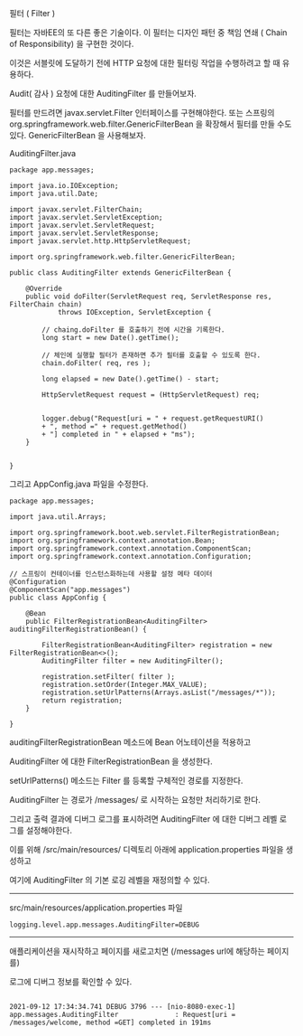 필터 ( Filter )

필터는 자바EE의 또 다른 좋은 기술이다.
이 필터는 디자인 패턴 중 책임 연쇄 ( Chain of Responsibility)
을 구현한 것이다.

이것은 서블릿에 도달하기 전에 HTTP 요청에 대한 필터링 작업을 수행하려고 할 때 유용하다.

Audit( 감사 ) 요청에 대한 AuditingFilter 를 만들어보자.

필터를 만드려면 javax.servlet.Filter 인터페이스를 구현해야한다.
또는 스프링의 org.springframework.web.filter.GenericFilterBean 을 확장해서 필터를 만들 수도 있다.
GenericFilterBean 을 사용해보자.

AuditingFilter.java

```
package app.messages;

import java.io.IOException;
import java.util.Date;

import javax.servlet.FilterChain;
import javax.servlet.ServletException;
import javax.servlet.ServletRequest;
import javax.servlet.ServletResponse;
import javax.servlet.http.HttpServletRequest;

import org.springframework.web.filter.GenericFilterBean;

public class AuditingFilter extends GenericFilterBean {

    @Override
    public void doFilter(ServletRequest req, ServletResponse res, FilterChain chain)
            throws IOException, ServletException {
        
        // chaing.doFilter 를 호출하기 전에 시간을 기록한다.
        long start = new Date().getTime();

        // 체인에 실행할 필터가 존재하면 추가 필터를 호출할 수 있도록 한다.
        chain.doFilter( req, res );

        long elapsed = new Date().getTime() - start;
                    
        HttpServletRequest request = (HttpServletRequest) req;

        
        logger.debug("Request[uri = " + request.getRequestURI() 
        + ", method =" + request.getMethod() 
        + "] completed in " + elapsed + "ms");
    }
    
    
}

```

그리고 AppConfig.java 파일을 수정한다.
```
package app.messages;

import java.util.Arrays;

import org.springframework.boot.web.servlet.FilterRegistrationBean;
import org.springframework.context.annotation.Bean;
import org.springframework.context.annotation.ComponentScan;
import org.springframework.context.annotation.Configuration;

// 스프링이 컨테이너를 인스턴스화하는데 사용할 설정 메타 데이터
@Configuration
@ComponentScan("app.messages")
public class AppConfig {

    @Bean
    public FilterRegistrationBean<AuditingFilter> auditingFilterRegistrationBean() {

        FilterRegistrationBean<AuditingFilter> registration = new FilterRegistrationBean<>();
        AuditingFilter filter = new AuditingFilter();

        registration.setFilter( filter );
        registration.setOrder(Integer.MAX_VALUE);
        registration.setUrlPatterns(Arrays.asList("/messages/*"));
        return registration;
    }

}

```

auditingFilterRegistrationBean 메소드에 Bean 어노테이션을 적용하고

AuditingFilter 에 대한 FilterRegistrationBean 을 생성한다.

setUrlPatterns() 메소드는 Filter 를 등록할 구체적인 경로를 지정한다.

AuditingFilter 는 경로가 /messages/ 로 시작하는 요청만 처리하기로 한다.

그리고 출력 결과에 디버그 로그를 표시하려면 AuditingFilter 에 대한 디버그 레벨 로그를 설정해야한다.

이를 위해 /src/main/resources/ 디렉토리 아래에 application.properties 파일을 생성하고

여기에 AuditingFilter 의 기본 로깅 레벨을 재정의할 수 있다.

---

src/main/resources/application.properties 파일
```
logging.level.app.messages.AuditingFilter=DEBUG
```
---
애플리케이션을 재시작하고 페이지를 새로고치면 (/messages url에 해당하는 페이지를)

로그에 디버그 정보를 확인할 수 있다.

```

2021-09-12 17:34:34.741 DEBUG 3796 --- [nio-8080-exec-1] app.messages.AuditingFilter              : Request[uri = /messages/welcome, method =GET] completed in 191ms
```

